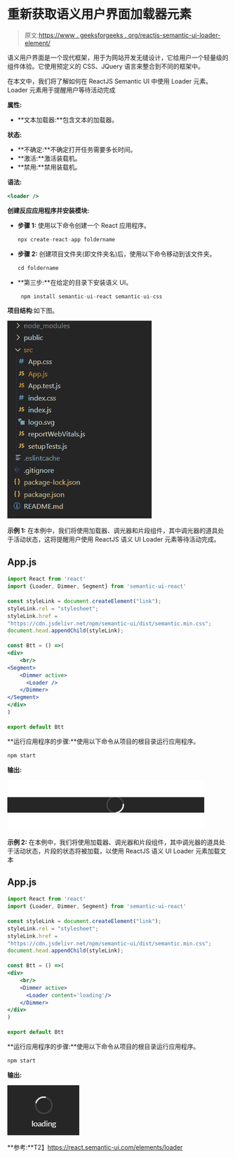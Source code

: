 # 重新获取语义用户界面加载器元素

> 原文:[https://www . geeksforgeeks . org/reactjs-semantic-ui-loader-element/](https://www.geeksforgeeks.org/reactjs-semantic-ui-loader-element/)

语义用户界面是一个现代框架，用于为网站开发无缝设计，它给用户一个轻量级的组件体验。它使用预定义的 CSS、JQuery 语言来整合到不同的框架中。

在本文中，我们将了解如何在 ReactJS Semantic UI 中使用 Loader 元素。Loader 元素用于提醒用户等待活动完成

**属性:**

*   **文本加载器:**包含文本的加载器。

**状态:**

*   **不确定:**不确定打开任务需要多长时间。
*   **激活:**激活装载机。
*   **禁用:**禁用装载机。

**语法:**

```jsx
<loader />
```

**创建反应应用程序并安装模块:**

*   **步骤 1:** 使用以下命令创建一个 React 应用程序。

    ```jsx
    npx create-react-app foldername
    ```

*   **步骤 2:** 创建项目文件夹(即文件夹名)后，使用以下命令移动到该文件夹。

    ```jsx
    cd foldername
    ```

*   **第三步:**在给定的目录下安装语义 UI。

    ```jsx
     npm install semantic-ui-react semantic-ui-css
    ```

**项目结构**:如下图。

![](img/f04ae0d8b722a9fff0bd9bd138b29c23.png)

**示例 1:** 在本例中，我们将使用加载器、调光器和片段组件，其中调光器的道具处于活动状态，这将提醒用户使用 ReactJS 语义 UI Loader 元素等待活动完成。

## App.js

```jsx
import React from 'react'
import {Loader, Dimmer, Segment} from 'semantic-ui-react'

const styleLink = document.createElement("link");
styleLink.rel = "stylesheet";
styleLink.href = 
"https://cdn.jsdelivr.net/npm/semantic-ui/dist/semantic.min.css";
document.head.appendChild(styleLink);

const Btt = () =>( 
<div>
    <br/>
<Segment>
    <Dimmer active>
      <Loader />
    </Dimmer>
</Segment>
</div>
)

export default Btt    
```

**运行应用程序的步骤:**使用以下命令从项目的根目录运行应用程序。

```jsx
npm start
```

**输出:**

![](img/ca3980360d585b0f00b57eb1a186d3e2.png)

**示例 2:** 在本例中，我们将使用加载器、调光器和片段组件，其中调光器的道具处于活动状态，片段的状态将被加载，以使用 ReactJS 语义 UI Loader 元素加载文本

## App.js

```jsx
import React from 'react'
import {Loader, Dimmer, Segment} from 'semantic-ui-react'

const styleLink = document.createElement("link");
styleLink.rel = "stylesheet";
styleLink.href = 
"https://cdn.jsdelivr.net/npm/semantic-ui/dist/semantic.min.css";
document.head.appendChild(styleLink);

const Btt = () =>( 
<div>
    <br/>
    <Dimmer active>
      <Loader content='loading'/>
    </Dimmer>
</div>
)

export default Btt    
```

**运行应用程序的步骤:**使用以下命令从项目的根目录运行应用程序。

```jsx
npm start
```

**输出:**

![](img/1d1b70ff5586e3ad2d16068398dff2f6.png)

**参考:**T2】https://react.semantic-ui.com/elements/loader